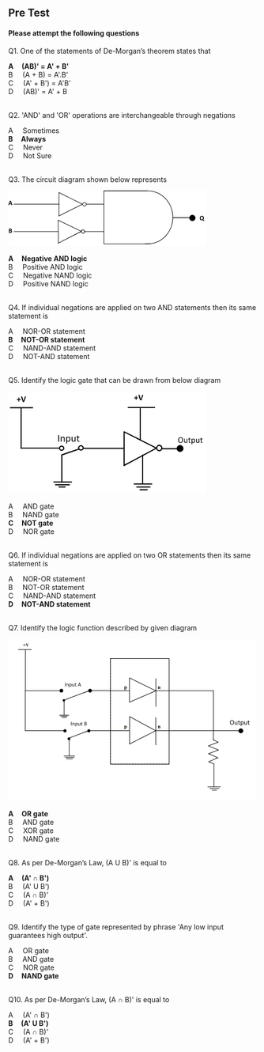 ##  Pre Test 
#### Please attempt the following questions


Q1. One of the statements of De-Morgan’s theorem states that
  
<b>A     (AB)' = A' + B'</b>  
B     (A + B) = A'.B'  
C     (A' + B') = A'B'  
D     (AB)' = A' + B  
<br>
  

Q2. 'AND' and 'OR' operations are interchangeable through negations

A     Sometimes  
<b>B     Always</b>  
C     Never  
D     Not Sure  
<br>
  

Q3. The circuit diagram shown below represents

![](images/pretestques3.png)

<b>A     Negative AND logic</b>  
B     Positive AND logic  
C     Negative NAND logic  
D     Positive NAND logic  
<br>
  

Q4. If individual negations are applied on two AND statements then its same statement is

A     NOR-OR statement  
<b>B     NOT-OR statement</b>  
C     NAND-AND statement  
D     NOT-AND statement  
<br>
  

Q5. Identify the logic gate that can be drawn from below diagram

![](images/pretestques5.png)

A     AND gate  
B     NAND gate  
<b>C     NOT gate</b>  
D     NOR gate  
<br>
  

Q6. If individual negations are applied on two OR statements then its same statement is

A     NOR-OR statement  
B     NOT-OR statement  
C     NAND-AND statement  
<b>D     NOT-AND statement</b>  
<br>
  

Q7. Identify the logic function described by given diagram

![](images/pretestques7.png)

<b>A     OR gate</b>  
B     AND gate  
C     XOR gate  
D     NAND gate  
<br>
  

Q8. As per De-Morgan’s Law, (A U B)' is equal to

<b>A     (A' ∩ B')</b>  
B     (A' U B')  
C     (A ∩ B)'  
D     (A' + B')  
<br>
  

Q9. Identify the type of gate represented by phrase 'Any low input guarantees high output'.

A     OR gate  
B     AND gate  
C     NOR gate  
<b>D     NAND gate</b>  
<br>
  

Q10. As per De-Morgan’s Law, (A ∩ B)' is equal to

A     (A' ∩ B')  
<b>B     (A' U B')</b>  
C     (A ∩ B)'  
D     (A' + B')  
<br> 


